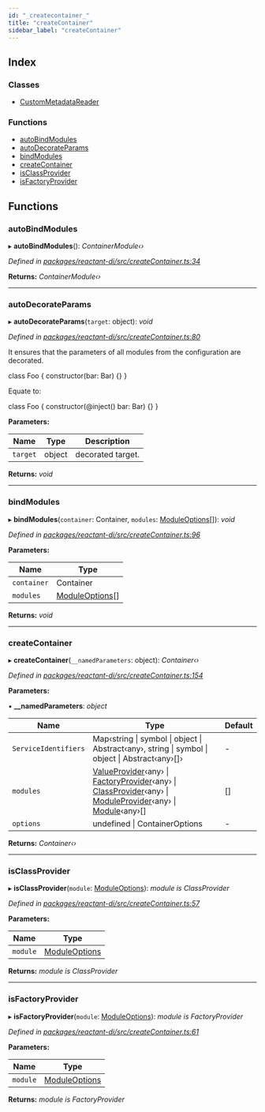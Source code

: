 ```yaml
---
id: "_createcontainer_"
title: "createContainer"
sidebar_label: "createContainer"
---
```


## Index

### Classes

* [CustomMetadataReader](../classes/_createcontainer_.custommetadatareader.md)

### Functions

* [autoBindModules](_createcontainer_.md#autobindmodules)
* [autoDecorateParams](_createcontainer_.md#autodecorateparams)
* [bindModules](_createcontainer_.md#bindmodules)
* [createContainer](_createcontainer_.md#createcontainer)
* [isClassProvider](_createcontainer_.md#isclassprovider)
* [isFactoryProvider](_createcontainer_.md#isfactoryprovider)

## Functions

###  autoBindModules

▸ **autoBindModules**(): *ContainerModule‹›*

*Defined in [packages/reactant-di/src/createContainer.ts:34](https://github.com/unadlib/reactant/blob/f1370319/packages/reactant-di/src/createContainer.ts#L34)*

**Returns:** *ContainerModule‹›*

___

###  autoDecorateParams

▸ **autoDecorateParams**(`target`: object): *void*

*Defined in [packages/reactant-di/src/createContainer.ts:80](https://github.com/unadlib/reactant/blob/f1370319/packages/reactant-di/src/createContainer.ts#L80)*

It ensures that the parameters of all modules from the configuration are decorated.

class Foo {
  constructor(bar: Bar) {}
}

Equate to:

class Foo {
  constructor(@inject() bar: Bar) {}
}

**Parameters:**

Name | Type | Description |
------ | ------ | ------ |
`target` | object | decorated target.  |

**Returns:** *void*

___

###  bindModules

▸ **bindModules**(`container`: Container, `modules`: [ModuleOptions](_interfaces_.md#moduleoptions)[]): *void*

*Defined in [packages/reactant-di/src/createContainer.ts:96](https://github.com/unadlib/reactant/blob/f1370319/packages/reactant-di/src/createContainer.ts#L96)*

**Parameters:**

Name | Type |
------ | ------ |
`container` | Container |
`modules` | [ModuleOptions](_interfaces_.md#moduleoptions)[] |

**Returns:** *void*

___

###  createContainer

▸ **createContainer**(`__namedParameters`: object): *Container‹›*

*Defined in [packages/reactant-di/src/createContainer.ts:154](https://github.com/unadlib/reactant/blob/f1370319/packages/reactant-di/src/createContainer.ts#L154)*

**Parameters:**

▪ **__namedParameters**: *object*

Name | Type | Default |
------ | ------ | ------ |
`ServiceIdentifiers` | Map‹string &#124; symbol &#124; object &#124; Abstract‹any›, string &#124; symbol &#124; object &#124; Abstract‹any›[]› | - |
`modules` | [ValueProvider](../interfaces/_interfaces_.valueprovider.md)‹any› &#124; [FactoryProvider](../interfaces/_interfaces_.factoryprovider.md)‹any› &#124; [ClassProvider](../interfaces/_interfaces_.classprovider.md)‹any› &#124; [ModuleProvider](../interfaces/_interfaces_.moduleprovider.md)‹any› &#124; [Module](../interfaces/_interfaces_.module.md)‹any›[] | [] |
`options` | undefined &#124; ContainerOptions | - |

**Returns:** *Container‹›*

___

###  isClassProvider

▸ **isClassProvider**(`module`: [ModuleOptions](_interfaces_.md#moduleoptions)): *module is ClassProvider*

*Defined in [packages/reactant-di/src/createContainer.ts:57](https://github.com/unadlib/reactant/blob/f1370319/packages/reactant-di/src/createContainer.ts#L57)*

**Parameters:**

Name | Type |
------ | ------ |
`module` | [ModuleOptions](_interfaces_.md#moduleoptions) |

**Returns:** *module is ClassProvider*

___

###  isFactoryProvider

▸ **isFactoryProvider**(`module`: [ModuleOptions](_interfaces_.md#moduleoptions)): *module is FactoryProvider*

*Defined in [packages/reactant-di/src/createContainer.ts:61](https://github.com/unadlib/reactant/blob/f1370319/packages/reactant-di/src/createContainer.ts#L61)*

**Parameters:**

Name | Type |
------ | ------ |
`module` | [ModuleOptions](_interfaces_.md#moduleoptions) |

**Returns:** *module is FactoryProvider*
